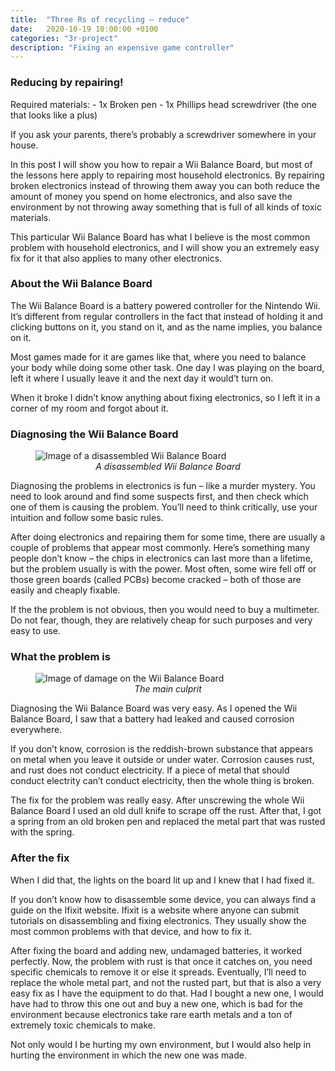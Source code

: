 ```yaml
---
title:  "Three Rs of recycling – reduce"
date:   2020-10-19 10:00:00 +0100
categories: "3r-project"
description: "Fixing an expensive game controller"
---
```


<h3>Reducing by repairing!</h3>
Required materials:
- 1x Broken pen
- 1x Phillips head screwdriver (the one that looks like a plus)

If you ask your parents, there’s probably a screwdriver somewhere in your house.

In this post I will show you how to repair a Wii Balance Board, but most of the lessons here apply to repairing most household electronics. By repairing broken electronics instead of throwing them away you can both reduce the amount of money you spend on home electronics, and also save the environment by not throwing away something that is full of all kinds of toxic materials. 

This particular Wii Balance Board has what I believe is the most common problem with household electronics, and I will show you an extremely easy fix for it that also applies to many other electronics.

<h3>About the Wii Balance Board</h3>
The Wii Balance Board is a battery powered controller for the Nintendo Wii. It’s different from regular controllers in the fact that instead of holding it and clicking buttons on it, you stand on it, and as the name implies, you balance on it. 

Most games made for it are games like that, where you need to balance your body while doing some other task. One day I was playing on the board, left it where I usually leave it and the next day it would’t turn on. 

When it broke I didn’t know anything about fixing electronics, so I left it in a corner of my room and forgot about it. 

<h3>Diagnosing the Wii Balance Board</h3>
<figure>
<img src="{{ site.baseurl }}/images/wiibb-disassembled.webp" alt="Image of a disassembled Wii Balance Board" style="display:block;margin:auto;">
<figcaption style="text-align:center"><i>A disassembled Wii Balance Board</i></figcaption>
</figure>

Diagnosing the problems in electronics is fun – like a murder mystery. You need to look around and find some suspects first, and then check which one of them is causing the problem. You’ll need to think critically, use your intuition and follow some basic rules. 

After doing electronics and repairing them for some time, there are usually a couple of problems that appear most commonly. Here’s something many people don’t know – the chips in electronics can last more than a lifetime, but the problem usually is with the power. Most often, some wire fell off or those green boards (called PCBs) become cracked – both of those are easily and cheaply fixable. 

If the the problem is not obvious, then you would need to buy a multimeter. Do not fear, though, they are relatively cheap for such purposes and very easy to use.

<h3>What the problem is</h3>
<figure>
<img src="{{ site.baseurl }}/images/wiibb-damage.webp" alt="Image of damage on the Wii Balance Board" style="display:block;margin:auto;">
<figcaption style="text-align:center"><i>The main culprit</i></figcaption>
</figure>

Diagnosing the Wii Balance Board was very easy. As I opened the Wii Balance Board, I saw that a battery had leaked and caused corrosion everywhere. 

If you don’t know, corrosion is the reddish-brown substance that appears on metal when you leave it outside or under water. Corrosion causes rust, and rust does not conduct electricity. If a piece of metal that should conduct
electrity can’t conduct electricity, then the whole thing is broken. 

The fix for the problem was really easy. After unscrewing the whole Wii Balance Board I used an old dull knife to scrape off the rust. After that, I got a spring from an old broken pen and replaced the metal part that was rusted with the spring. 

<h3>After the fix</h3>
When I did that, the lights on the board lit up and I knew that I had fixed it. 

If you don’t know how to disassemble some device, you can always find a guide on the Ifixit website. Ifixit is a website where anyone can submit tutorials on disassembling and fixing electronics. They usually show the most common problems with that device, and how to fix it. 

After fixing the board and adding new, undamaged batteries, it worked perfectly. Now, the problem with rust is that once it catches on, you need specific chemicals to remove it or else it spreads. Eventually, I’ll need to replace the whole metal part, and not the rusted part, but that is also a very easy fix as I have the equipment to do that. Had I bought a new one, I would have had to throw this one out and buy a new one, which is bad for the environment because electronics take rare earth metals and a ton of extremely toxic chemicals to make. 

Not only would I be hurting my own environment, but I would also help in hurting the environment in which the new one was made.